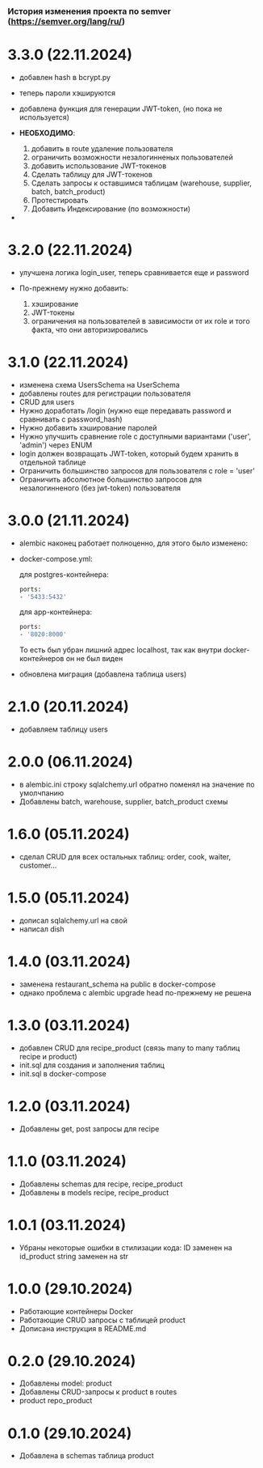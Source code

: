 ### История изменения проекта по semver (https://semver.org/lang/ru/)

# 3.3.0 (22.11.2024)
- добавлен hash в bcrypt.py
- теперь пароли хэшируются
- добавлена функция для генерации JWT-token,
  (но пока не используется)

- **НЕОБХОДИМО**:
  1) добавить в route удаление пользователя
  2) ограничить возможности незалогинненых пользователей
  3) добавить использование JWT-токенов
  4) Сделать таблицу для JWT-токенов
  5) Сделать запросы к оставшимся таблицам (warehouse, supplier, batch, batch_product)
  6) Протестировать
  7) Добавить Индексирование (по возможности)
- 

# 3.2.0 (22.11.2024)
- улучшена логика login_user, теперь сравнивается еще и password
- По-прежнему нужно добавить:

    1) хэширование
    2) JWT-токены
    3) ограничения на пользователей в зависимости от их role и того факта, что они авторизировались

# 3.1.0 (22.11.2024)
- изменена схема UsersSchema на UserSchema
- добавлены routes для регистрации пользователя
- CRUD для users
- Нужно доработать /login (нужно еще передавать password и сравнивать с password_hash)
- Нужно добавить хэширование паролей
- Нужно улучшить сравнение role с доступными вариантами ('user', 'admin') через ENUM
- login должен возвращать JWT-token, который будем хранить в отдельной таблице
- Ограничить большинство запросов для пользователя с role = 'user'
- Ограничить абсолютное большинство запросов для незалогинненого (без jwt-token) пользователя

# 3.0.0 (21.11.2024)
- alembic наконец работает полноценно, 
  для этого было изменено:
  
- docker-compose.yml:
  
    для postgres-контейнера:
    ```bash
    ports:
    - '5433:5432'
    ```
    для app-контейнера:
    ```bash
    ports:
    - '8020:8000'
    ```
  То есть был убран лишний адрес localhost,
  так как внутри docker-контейнеров он не был виден
    
- обновлена миграция (добавлена таблица users)

# 2.1.0 (20.11.2024)
- добавляем таблицу users

# 2.0.0 (06.11.2024)
- в alembic.ini строку sqlalchemy.url обратно поменял на значение по умолчпанию
- Добавлены batch, warehouse, supplier, batch_product схемы

# 1.6.0 (05.11.2024)
- сделал CRUD для всех остальных таблиц:
  order, cook, waiter, customer...

# 1.5.0 (05.11.2024)
- дописал sqlalchemy.url на свой
- написал dish

# 1.4.0 (03.11.2024)
- заменена restaurant_schema на public в docker-compose
- однако проблема с alembic upgrade head по-прежнему не решена

# 1.3.0 (03.11.2024)
- добавлен CRUD для recipe_product (связь many to many таблиц recipe и product)
- init.sql для создания и заполнения таблиц
- init.sql в docker-compose

# 1.2.0 (03.11.2024)
- Добавлены get, post запросы для recipe

# 1.1.0 (03.11.2024)
- Добавлены schemas для recipe, recipe_product
- Добавлены в models recipe, recipe_product

# 1.0.1 (03.11.2024)
- Убраны некоторые ошибки в стилизации кода:
    ID заменен на id_product
    string заменен на str

# 1.0.0 (29.10.2024)
- Работающие контейнеры Docker
- Работающие CRUD запросы с таблицей product
- Дописана инструкция в README.md

# 0.2.0 (29.10.2024)
- Добавлены model: product
- Добавлены CRUD-запросы к product в routes
- product repo_product

# 0.1.0 (29.10.2024)
- Добавлена в schemas таблица product